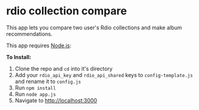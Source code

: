 rdio collection compare
=======================

This app lets you compare two user's Rdio collections and make album recommendations.

This app requires [Node.js](http://nodejs.org/):

**To Install:**

1. Clone the repo and `cd` into it's directory
2. Add your `rdio_api_key` and `rdio_api_shared` keys to `config-template.js` and rename it to `config.js`
3. Run `npm install`
4. Run `node app.js`
5. Navigate to [http://localhost:3000](http://localhost:3000)
